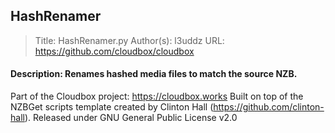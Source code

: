 ## HashRenamer

>Title:         HashRenamer.py
Author(s):     l3uddz
URL:           https://github.com/cloudbox/cloudbox

#### Description:   Renames hashed media files to match the source NZB.

Part of the Cloudbox project: https://cloudbox.works 
Built on top of the NZBGet scripts template created by Clinton Hall
(https://github.com/clinton-hall). 
Released under GNU General Public License v2.0